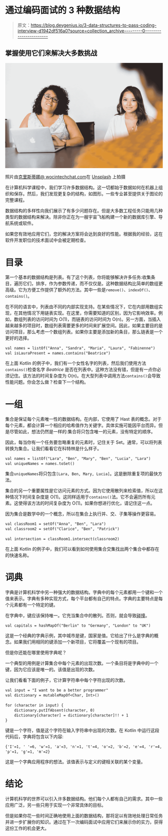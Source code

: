 # 通过编码面试的 3 种数据结构

> 原文：<https://blog.devgenius.io/3-data-structures-to-pass-coding-interview-d1942df516a0?source=collection_archive---------0----------------------->

## 掌握使用它们来解决大多数挑战

![](img/0ea3f3836f7a322eb51116be182b58f8.png)

照片由[克里斯蒂娜@ wocintechchat.com](https://unsplash.com/@wocintechchat?utm_source=unsplash&utm_medium=referral&utm_content=creditCopyText)在 [Unsplash](https://unsplash.com/s/photos/interview?utm_source=unsplash&utm_medium=referral&utm_content=creditCopyText) 上拍摄

在计算机科学课程中，我们学习许多数据结构。这一切都始于数据如何在机器上组织和保存。然后，我们发现更复杂的结构，如图形。一些专业甚至提供关于图论的完整课程。

数据结构的多样性向我们展示了有多少问题存在。但是大多数工程任务只能用几种类型的数据结构来解决。除非你正在为一艘宇宙飞船构建一个新的数据库引擎、导航系统或软件。

如果您有效地应用它们，您的解决方案将会达到良好的性能。根据我的经验，这在软件开发职位的技术面试中会被定期检查。

# 目录

第一个基本的数据结构是列表。有了这个列表，你将能够解决许多任务:收集条目，遍历它们，排序，作为参数传递，而不仅仅是。这种数据结构比简单的数组更高级。它为方便工作提供了额外的方法。其中一些是`remove()`、`indexOf()`、`contains()`。

在不同的语言中，列表由不同的内部实现支持。在某些情况下，它在内部用数组实现，在其他情况下用链表实现。在这里，你需要知道的区别，因为它影响效率。例如，数组列表的访问时间为 O(1)，而链表的访问时间为 O(n)。另一方面，当插入越来越多的项目时，数组列表需要更多的时间来扩展空间。因此，如果主要目的是访问项目，那么考虑一个数组列表。如果你主要是添加新的条目，那么链表是一个更好的选择。

```
val names = listOf("Anna", "Sandra", "Maria", "Laura", "Fabinenne")
val isLauraPresent = names.contains("Beatrice")
```

在上面 Kotlin 的例子中，我们有一个女性名字的列表，然后我们使用方法`contains()`检查名字 *Beatrice* 是否在列表中。这种方法没有错，但是有一点你必须记住。该方法的时间复杂度为 O(n)。在大型列表中调用方法`contains()`会导致性能问题。你会怎么做？检查下一个结构。

# 一组

集合是保证每个元素唯一性的数据结构。在内部，它使用了 Hast 表的概念。对于每个元素，都会计算一个相应的哈希值作为关键字。具体实施可能因平台而异。但是尽管如此，想法仍然是一样的:集合将只包含唯一的元素，没有特定的顺序。

因此，每当你有一个任务要忽略重复的元素时，记住关于 Set。通常，可以将列表转换为集合。让我们看看它在科特林是什么样子。

```
val names = listOf("Lara", "Ben", "Mary", "Ben", "Lucia", "Lara")
val uniqueNames = names.toSet()
```

集合`uniqueNames`将只包含`[Lara, Ben, Mary, Lucia]`。这是删除重复项的最快方法。

集合的另一个重要属性是它访问元素的方式。因为它使用散列来检索值，所以在这种情况下时间复杂度是 O(1)。这同样适用于`contains()`法。它不会遍历所有元素。这使得该方法的时间复杂度为 O(1)。如果你想进行优化，请记住这一点。

因为集合是数学中的一个概念，所以在集合上执行并、交、子集等操作更容易。

```
val classRoom1 = setOf("Anna", "Ben", "Lara")
val classroom2 = setOf("Clarice", "Ben", "Patrick")

val intersection = classRoom1.intersect(classroom2)
```

在上面 Kotlin 的例子中，我们可以看到如何使用集合交集找出两个集合中都存在的快速名称。

# 词典

字典是计算机科学中另一种强大的数据结构。字典中的每个元素都用一个键和一个值来表示。字典有多种实现方式，每个平台都有自己的特点。字典的主要特点是每个元素都有一个特定的键。

在字典中，键应该保持唯一。它充当集合中的散列。否则，就会导致[碰撞](https://en.wikipedia.org/wiki/Collision_(computer_science))。

```
val capitals = hashMapOf("Berlin" to "Germany", "London" to "UK")
```

这是一个经典的字典示例，其中城市是键，国家是值。它给出了什么是字典的概念。如果我们用相同的键添加一个新项目，它将覆盖一个现有的项目。

但是你还能在哪里使用字典呢？

一个典型的用例是计算集合中每个元素的出现次数。一个条目将是字典中的一个键，因为它应该是唯一的。该值是出现的次数。

让我们看看下面的例子，它计算字符串中每个字符出现的次数。

```
val input = "I want to be a better programmer"
val dictionary = mutableMapOf<Char, Int>()

for (character in input) {
    dictionary.putIfAbsent(character, 0)
    dictionary[character] = dictionary[character]!! + 1
}
```

键是一个字符，值是这个字符在输入字符串中出现的次数。在 Kotlin 中运行这段代码后，字典将包含以下内容:

```
{'I'=1, ' '=6, 'w'=1, 'a'=3, 'n'=1, 't'=4, 'o'=2, 'b'=2, 'e'=4, 'r'=4, 'p'=1, 'g'=1, 'm'=2}
```

这是一个字典应用程序的想法。该值表示与定义的键相关联的某个变量。

# 结论

计算机科学的世界可以引入许多数据结构。他们每个人都有自己的需求。其中一些应用广泛，另一些只用于实现一个非常具体的目标。

但是如果你花一些时间正确地使用上面的数据结构，那将足以有效地处理日常任务并进一步扩展你的知识。通过在下一次编码面试中应用它们来展示你的实力，获得这份工作的机会更大。